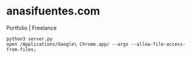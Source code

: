# anasifuentes.com
Portfolio | Freelance
```
python3 server.py
open /Applications/Google\ Chrome.app/ --args --allow-file-access-from-files;
```
